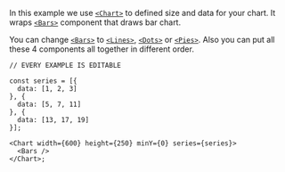 In this example we use [`<Chart>`](#chart) to defined size and data for your chart. It wraps [`<Bars>`](#bars) component 
that draws bar chart. 

You can change [`<Bars>`](#bars) to [`<Lines>`](#lines), [`<Dots>`](#dots) or [`<Pies>`](#pies). 
Also you can put all these 4 components all together in different order.

```
// EVERY EXAMPLE IS EDITABLE

const series = [{
  data: [1, 2, 3]
}, {
  data: [5, 7, 11]
}, {
  data: [13, 17, 19]
}];

<Chart width={600} height={250} minY={0} series={series}>
  <Bars />
</Chart>;
```

